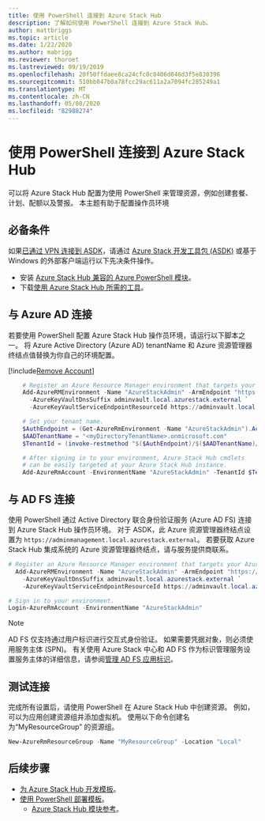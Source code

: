 ```yaml
---
title: 使用 PowerShell 连接到 Azure Stack Hub
description: 了解如何使用 PowerShell 连接到 Azure Stack Hub。
author: mattbriggs
ms.topic: article
ms.date: 1/22/2020
ms.author: mabrigg
ms.reviewer: thoroet
ms.lastreviewed: 09/19/2019
ms.openlocfilehash: 20f50ffdaee8ca24cfc0c0406d846d3f5e830396
ms.sourcegitcommit: 510bb047b0a78fcc29ac611a2a7094fc285249a1
ms.translationtype: MT
ms.contentlocale: zh-CN
ms.lasthandoff: 05/08/2020
ms.locfileid: "82988274"
---
```

# <a name="connect-to-azure-stack-hub-with-powershell"></a>使用 PowerShell 连接到 Azure Stack Hub

可以将 Azure Stack Hub 配置为使用 PowerShell 来管理资源，例如创建套餐、计划、配额以及警报。 本主题有助于配置操作员环境

## <a name="prerequisites"></a>必备条件

如果[已通过 VPN 连接到 ASDK](../asdk/asdk-connect.md#connect-with-rdp)，请通过 [Azure Stack 开发工具包 (ASDK)](../asdk/asdk-connect.md#connect-with-vpn) 或基于 Windows 的外部客户端运行以下先决条件操作。

- 安装 [Azure Stack Hub 兼容的 Azure PowerShell 模块](azure-stack-powershell-install.md)。  
- 下载[使用 Azure Stack Hub 所需的工具](azure-stack-powershell-download.md)。  

## <a name="connect-with-azure-ad"></a>与 Azure AD 连接

若要使用 PowerShell 配置 Azure Stack Hub 操作员环境，请运行以下脚本之一。 将 Azure Active Directory (Azure AD) tenantName 和 Azure 资源管理器终结点值替换为你自己的环境配置。

[!include[Remove Account](../../includes/remove-account.md)]

```powershell  
    # Register an Azure Resource Manager environment that targets your Azure Stack Hub instance. Get your Azure Resource Manager endpoint value from your service provider.
    Add-AzureRMEnvironment -Name "AzureStackAdmin" -ArmEndpoint "https://adminmanagement.local.azurestack.external" `
      -AzureKeyVaultDnsSuffix adminvault.local.azurestack.external `
      -AzureKeyVaultServiceEndpointResourceId https://adminvault.local.azurestack.external

    # Set your tenant name.
    $AuthEndpoint = (Get-AzureRmEnvironment -Name "AzureStackAdmin").ActiveDirectoryAuthority.TrimEnd('/')
    $AADTenantName = "<myDirectoryTenantName>.onmicrosoft.com"
    $TenantId = (invoke-restmethod "$($AuthEndpoint)/$($AADTenantName)/.well-known/openid-configuration").issuer.TrimEnd('/').Split('/')[-1]

    # After signing in to your environment, Azure Stack Hub cmdlets
    # can be easily targeted at your Azure Stack Hub instance.
    Add-AzureRmAccount -EnvironmentName "AzureStackAdmin" -TenantId $TenantId
```

## <a name="connect-with-ad-fs"></a>与 AD FS 连接

使用 PowerShell 通过 Active Directory 联合身份验证服务 (Azure AD FS) 连接到 Azure Stack Hub 操作员环境。 对于 ASDK，此 Azure 资源管理器终结点设置为 `https://adminmanagement.local.azurestack.external`。 若要获取 Azure Stack Hub 集成系统的 Azure 资源管理器终结点，请与服务提供商联系。

  ```powershell  
  # Register an Azure Resource Manager environment that targets your Azure Stack Hub instance. Get your Azure Resource Manager endpoint value from your service provider.
    Add-AzureRMEnvironment -Name "AzureStackAdmin" -ArmEndpoint "https://adminmanagement.local.azurestack.external" `
      -AzureKeyVaultDnsSuffix adminvault.local.azurestack.external `
      -AzureKeyVaultServiceEndpointResourceId https://adminvault.local.azurestack.external

  # Sign in to your environment.
  Login-AzureRmAccount -EnvironmentName "AzureStackAdmin"
  ```

> [!Note]  
> AD FS 仅支持通过用户标识进行交互式身份验证。 如果需要凭据对象，则必须使用服务主体 (SPN)。 有关使用 Azure Stack 中心和 AD FS 作为标识管理服务设置服务主体的详细信息，请参阅[管理 AD FS 应用标识](azure-stack-create-service-principals.md#manage-an-ad-fs-app-identity)。

## <a name="test-the-connectivity"></a>测试连接

完成所有设置后，请使用 PowerShell 在 Azure Stack Hub 中创建资源。 例如，可以为应用创建资源组并添加虚拟机。 使用以下命令创建名为“MyResourceGroup”  的资源组。

```powershell  
New-AzureRmResourceGroup -Name "MyResourceGroup" -Location "Local"
```

## <a name="next-steps"></a>后续步骤

- [为 Azure Stack Hub 开发模板](../user/azure-stack-develop-templates.md)。
- [使用 PowerShell 部署模板](../user/azure-stack-deploy-template-powershell.md)。
  - [Azure Stack Hub 模块参考](https://docs.microsoft.com/powershell/azure/azure-stack/overview)。
